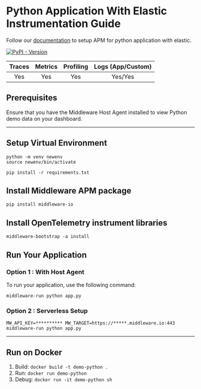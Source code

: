 # Python Application With Elastic Instrumentation Guide
Follow our [documentation](https://docs.middleware.io/docs/apm-configuration/python/python-apm-setup) to setup APM for python application with elastic.

[![PyPI - Version](https://img.shields.io/pypi/v/middleware-io)](https://pypi.org/project/middleware-io/)


|  Traces  |  Metrics  |  Profiling  |  Logs (App/Custom)  |
|:--------:|:---------:|:-----------:|:-------------------:|
|   Yes    |    Yes    |     Yes     |       Yes/Yes       |

## Prerequisites
Ensure that you have the Middleware Host Agent installed to view Python demo data on your dashboard.

---------------------
## Setup Virtual Environment
```
python -m venv newenv
source newenv/bin/activate

pip install -r requirements.txt
```

## Install Middleware APM package
```shell
pip install middleware-io
```

## Install OpenTelemetry instrument libraries 
```shell
middleware-bootstrap -a install
```

## Run Your Application 

### Option 1 : With Host Agent
To run your application, use the following command:
```shell
middleware-run python app.py
```
### Option 2 : Serverless Setup
```shell
MW_API_KEY=********** MW_TARGET=https://*****.middleware.io:443 middleware-run python app.py
```
---------------------------------
## Run on Docker
1. Build: `docker build -t demo-python .`
2. Run: `docker run demo-python`
3. Debug: `docker run -it demo-python sh`